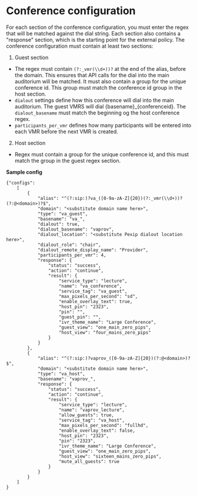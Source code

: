 # **Conference configuration**

For each section of the conference configuration, you must enter the regex that will be matched against the dial string.  Each section also contains a "response" section, which is the starting point for the external policy.
The conference configuration must contain at least two sections:
1. Guest section
 * The regex must contain `(?:_vmr(\\d+))?` at the end of the alias, before the domain.  This ensures that API calls for the dial into the main auditorium will be matched.  It must also contain a group for the unique conference id.  This group must match the conference id group in the host section.
 * `dialout` settings define how this conference will dial into the main auditorium.  The guest VMRS will dial {basename}_{conferenceid}.  The `dialout_basename` must match the beginning og the host conference regex.
 * `participants_per_vmr` defines how many participants will be entered into each VMR before the next VMR is created.

2. Host section
 * Regex must contain a group for the unique conference id, and this must match the group in the guest regex section.

**Sample config**

```
{"configs":
    [
        {
            "alias": "^(?:sip:)?va_([0-9a-zA-Z]{20})(?:_vmr(\\d+))?(?:@<domain>)?$",
            "domain": "<substitute domain name here>",
            "type": "va_guest",
            "basename": "va_",
            "dialout": true,
            "dialout_basename": "vaprov",
            "dialout_location": "<substitute Pexip dialout location here>",
            "dialout_role": "chair",
            "dialout_remote_display_name": "Provider",
            "participants_per_vmr": 4,
            "response": {
                "status": "success",
                "action": "continue",
                "result": {
                    "service_type": "lecture",
                    "name": "va_conference",
                    "service_tag": "va_guest",
                    "max_pixels_per_second": "sd",
                    "enable_overlay_text": true,
                    "host_pin": "2323",
                    "pin": "",
                    "guest_pin": "",
                    "ivr_theme_name": "Large Conference",
                    "guest_view": "one_main_zero_pips",
                    "host_view": "four_mains_zero_pips"
                }
            }
        },
        {
            "alias": "^(?:sip:)?vaprov_([0-9a-zA-Z]{20})(?:@<domain>)?$",
            "domain": "<substitute domain name here>",
            "type": "va_host",
            "basename": "vaprov_",
            "response": {
                "status": "success",
                "action": "continue",
                "result": {
                    "service_type": "lecture",
                    "name": "vaprov_lecture",
                    "allow_guests": true,
                    "service_tag": "va_host",
                    "max_pixels_per_second": "fullhd",
                    "enable_overlay_text": false,
                    "host_pin": "2323",
                    "pin": "2323",
                    "ivr_theme_name": "Large Conference",
                    "guest_view": "one_main_zero_pips",
                    "host_view": "sixteen_mains_zero_pips",
                    "mute_all_guests": true
                }
            }
        }
    ]
}
```
